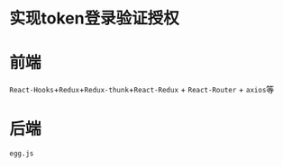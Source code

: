 

# 实现token登录验证授权

# 前端
`React-Hooks`+`Redux`+`Redux-thunk`+`React-Redux` + `React-Router` + `axios`等

# 后端
`egg.js`
